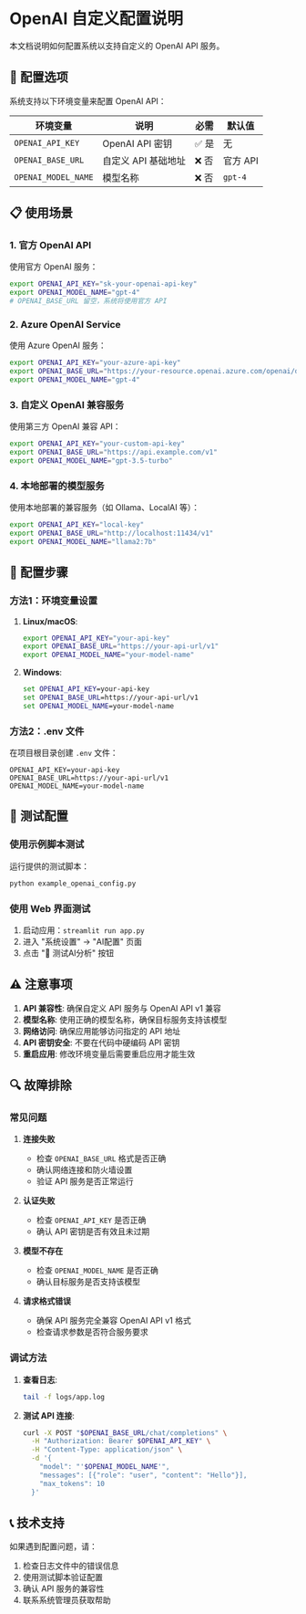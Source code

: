 # OpenAI 自定义配置说明

本文档说明如何配置系统以支持自定义的 OpenAI API 服务。

## 🔧 配置选项

系统支持以下环境变量来配置 OpenAI API：

| 环境变量 | 说明 | 必需 | 默认值 |
|---------|------|------|--------|
| `OPENAI_API_KEY` | OpenAI API 密钥 | ✅ 是 | 无 |
| `OPENAI_BASE_URL` | 自定义 API 基础地址 | ❌ 否 | 官方 API |
| `OPENAI_MODEL_NAME` | 模型名称 | ❌ 否 | `gpt-4` |

## 📋 使用场景

### 1. 官方 OpenAI API

使用官方 OpenAI 服务：

```bash
export OPENAI_API_KEY="sk-your-openai-api-key"
export OPENAI_MODEL_NAME="gpt-4"
# OPENAI_BASE_URL 留空，系统将使用官方 API
```

### 2. Azure OpenAI Service

使用 Azure OpenAI 服务：

```bash
export OPENAI_API_KEY="your-azure-api-key"
export OPENAI_BASE_URL="https://your-resource.openai.azure.com/openai/deployments/your-deployment/chat/completions?api-version=2024-02-15-preview"
export OPENAI_MODEL_NAME="gpt-4"
```

### 3. 自定义 OpenAI 兼容服务

使用第三方 OpenAI 兼容 API：

```bash
export OPENAI_API_KEY="your-custom-api-key"
export OPENAI_BASE_URL="https://api.example.com/v1"
export OPENAI_MODEL_NAME="gpt-3.5-turbo"
```

### 4. 本地部署的模型服务

使用本地部署的兼容服务（如 Ollama、LocalAI 等）：

```bash
export OPENAI_API_KEY="local-key"
export OPENAI_BASE_URL="http://localhost:11434/v1"
export OPENAI_MODEL_NAME="llama2:7b"
```

## 🚀 配置步骤

### 方法1：环境变量设置

1. **Linux/macOS**:
   ```bash
   export OPENAI_API_KEY="your-api-key"
   export OPENAI_BASE_URL="https://your-api-url/v1"
   export OPENAI_MODEL_NAME="your-model-name"
   ```

2. **Windows**:
   ```cmd
   set OPENAI_API_KEY=your-api-key
   set OPENAI_BASE_URL=https://your-api-url/v1
   set OPENAI_MODEL_NAME=your-model-name
   ```

### 方法2：.env 文件

在项目根目录创建 `.env` 文件：

```env
OPENAI_API_KEY=your-api-key
OPENAI_BASE_URL=https://your-api-url/v1
OPENAI_MODEL_NAME=your-model-name
```

## 🧪 测试配置

### 使用示例脚本测试

运行提供的测试脚本：

```bash
python example_openai_config.py
```

### 使用 Web 界面测试

1. 启动应用：`streamlit run app.py`
2. 进入 "系统设置" -> "AI配置" 页面
3. 点击 "🧪 测试AI分析" 按钮

## ⚠️ 注意事项

1. **API 兼容性**: 确保自定义 API 服务与 OpenAI API v1 兼容
2. **模型名称**: 使用正确的模型名称，确保目标服务支持该模型
3. **网络访问**: 确保应用能够访问指定的 API 地址
4. **API 密钥安全**: 不要在代码中硬编码 API 密钥
5. **重启应用**: 修改环境变量后需要重启应用才能生效

## 🔍 故障排除

### 常见问题

1. **连接失败**
   - 检查 `OPENAI_BASE_URL` 格式是否正确
   - 确认网络连接和防火墙设置
   - 验证 API 服务是否正常运行

2. **认证失败**
   - 检查 `OPENAI_API_KEY` 是否正确
   - 确认 API 密钥是否有效且未过期

3. **模型不存在**
   - 检查 `OPENAI_MODEL_NAME` 是否正确
   - 确认目标服务是否支持该模型

4. **请求格式错误**
   - 确保 API 服务完全兼容 OpenAI API v1 格式
   - 检查请求参数是否符合服务要求

### 调试方法

1. **查看日志**:
   ```bash
   tail -f logs/app.log
   ```

2. **测试 API 连接**:
   ```bash
   curl -X POST "$OPENAI_BASE_URL/chat/completions" \
     -H "Authorization: Bearer $OPENAI_API_KEY" \
     -H "Content-Type: application/json" \
     -d '{
       "model": "'$OPENAI_MODEL_NAME'",
       "messages": [{"role": "user", "content": "Hello"}],
       "max_tokens": 10
     }'
   ```

## 📞 技术支持

如果遇到配置问题，请：

1. 检查日志文件中的错误信息
2. 使用测试脚本验证配置
3. 确认 API 服务的兼容性
4. 联系系统管理员获取帮助 